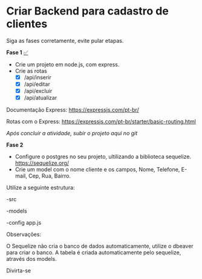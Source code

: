 
# Criar Backend para cadastro de clientes

Siga as fases corretamente, evite pular etapas.

**Fase 1**  [✅](https://emojipedia.org/check-mark-button/)

- Crie um projeto em node.js, com express.
- Crie as rotas 
	 - [x] /api/inserir
	 - [x] /api/editar
	 - [x] /api/excluir
	 - [x] /api/atualizar

Documentação Express: https://expressjs.com/pt-br/

Rotas com o Express: https://expressjs.com/pt-br/starter/basic-routing.html

*Após concluir a atividade, subir o projeto aqui no git*

**Fase 2** 

- Configure o postgres no seu projeto, ultilizando a biblioteca sequelize. https://sequelize.org/
- Crie um model com o nome cliente e os campos, Nome, Telefone, E-mail, Cep, Rua, Bairro.

Utilize a seguinte estrutura:

-src

 -models

 -config
app.js

Observações:

O Sequelize não cria o banco de dados automaticamente, utilize o dbeaver para criar o banco.
A tabela é criada automaticamente pelo sequelize, através dos models.

Divirta-se
